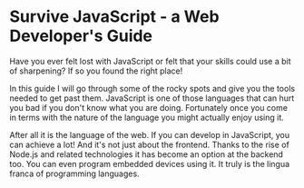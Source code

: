 # Survive JavaScript - a Web Developer's Guide

Have you ever felt lost with JavaScript or felt that your skills could use a bit of sharpening? If so you found the right place!

In this guide I will go through some of the rocky spots and give you the tools needed to get past them. JavaScript is one of those languages that can hurt you bad if you don't know what you are doing. Fortunately once you come in terms with the nature of the language you might actually enjoy using it.

After all it is the language of the web. If you can develop in JavaScript, you can achieve a lot! And it's not just about the frontend. Thanks to the rise of Node.js and related technologies it has become an option at the backend too. You can even program embedded devices using it. It truly is the lingua franca of programming languages.


